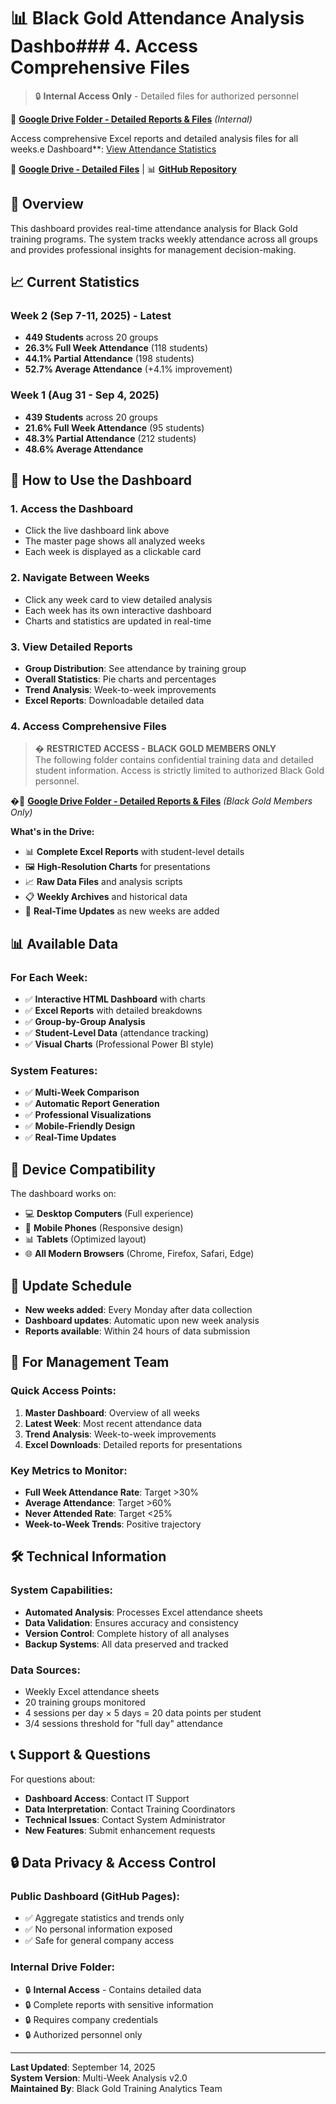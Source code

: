 # 📊 Black Gold Attendance Analysis Dashbo### 4. **Access Comprehensive Files**

> 🔒 **Internal Access Only** - Detailed files for authorized personnel

📁 **[Google Drive Folder - Detailed Reports & Files](https://drive.google.com/drive/folders/1GKzWMbtEMaNlZjGmBKk4yf8Te5Qt_Gc-?usp=sharing)** *(Internal)*

Access comprehensive Excel reports and detailed analysis files for all weeks.e Dashboard**: [View Attendance Statistics](https://menoo20.github.io/black-gold-attendance/)

📁 **[Google Drive - Detailed Files](https://drive.google.com/drive/folders/1GKzWMbtEMaNlZjGmBKk4yf8Te5Qt_Gc-?usp=sharing)** | 📊 **[GitHub Repository](https://github.com/menoo20/black-gold-attendance)**

## 🎯 Overview

This dashboard provides real-time attendance analysis for Black Gold training programs. The system tracks weekly attendance across all groups and provides professional insights for management decision-making.

## 📈 Current Statistics

### Week 2 (Sep 7-11, 2025) - Latest
- **449 Students** across 20 groups
- **26.3% Full Week Attendance** (118 students)
- **44.1% Partial Attendance** (198 students)  
- **52.7% Average Attendance** (+4.1% improvement)

### Week 1 (Aug 31 - Sep 4, 2025)
- **439 Students** across 20 groups
- **21.6% Full Week Attendance** (95 students)
- **48.3% Partial Attendance** (212 students)
- **48.6% Average Attendance**

## 🚀 How to Use the Dashboard

### 1. **Access the Dashboard**
- Click the live dashboard link above
- The master page shows all analyzed weeks
- Each week is displayed as a clickable card

### 2. **Navigate Between Weeks**
- Click any week card to view detailed analysis
- Each week has its own interactive dashboard
- Charts and statistics are updated in real-time

### 3. **View Detailed Reports**
- **Group Distribution**: See attendance by training group
- **Overall Statistics**: Pie charts and percentages
- **Trend Analysis**: Week-to-week improvements
- **Excel Reports**: Downloadable detailed data

### 4. **Access Comprehensive Files**

> � **RESTRICTED ACCESS - BLACK GOLD MEMBERS ONLY**  
> The following folder contains confidential training data and detailed student information. Access is strictly limited to authorized Black Gold personnel.

�📁 **[Google Drive Folder - Detailed Reports & Files](https://drive.google.com/drive/folders/1GKzWMbtEMaNlZjGmBKk4yf8Te5Qt_Gc-?usp=sharing)** *(Black Gold Members Only)*

**What's in the Drive:**
- 📊 **Complete Excel Reports** with student-level details
- 🖼️ **High-Resolution Charts** for presentations
- 📈 **Raw Data Files** and analysis scripts
- 📋 **Weekly Archives** and historical data
- 🔄 **Real-Time Updates** as new weeks are added

## 📊 Available Data

### For Each Week:
- ✅ **Interactive HTML Dashboard** with charts
- ✅ **Excel Reports** with detailed breakdowns
- ✅ **Group-by-Group Analysis** 
- ✅ **Student-Level Data** (attendance tracking)
- ✅ **Visual Charts** (Professional Power BI style)

### System Features:
- ✅ **Multi-Week Comparison**
- ✅ **Automatic Report Generation**
- ✅ **Professional Visualizations**
- ✅ **Mobile-Friendly Design**
- ✅ **Real-Time Updates**

## 📱 Device Compatibility

The dashboard works on:
- 💻 **Desktop Computers** (Full experience)
- 📱 **Mobile Phones** (Responsive design)
- 📊 **Tablets** (Optimized layout)
- 🌐 **All Modern Browsers** (Chrome, Firefox, Safari, Edge)

## 🔄 Update Schedule

- **New weeks added**: Every Monday after data collection
- **Dashboard updates**: Automatic upon new week analysis
- **Reports available**: Within 24 hours of data submission

## 👥 For Management Team

### Quick Access Points:
1. **Master Dashboard**: Overview of all weeks
2. **Latest Week**: Most recent attendance data
3. **Trend Analysis**: Week-to-week improvements
4. **Excel Downloads**: Detailed reports for presentations

### Key Metrics to Monitor:
- **Full Week Attendance Rate**: Target >30%
- **Average Attendance**: Target >60%
- **Never Attended Rate**: Target <25%
- **Week-to-Week Trends**: Positive trajectory

## 🛠 Technical Information

### System Capabilities:
- **Automated Analysis**: Processes Excel attendance sheets
- **Data Validation**: Ensures accuracy and consistency
- **Version Control**: Complete history of all analyses
- **Backup Systems**: All data preserved and tracked

### Data Sources:
- Weekly Excel attendance sheets
- 20 training groups monitored
- 4 sessions per day × 5 days = 20 data points per student
- 3/4 sessions threshold for "full day" attendance

## 📞 Support & Questions

For questions about:
- **Dashboard Access**: Contact IT Support
- **Data Interpretation**: Contact Training Coordinators  
- **Technical Issues**: Contact System Administrator
- **New Features**: Submit enhancement requests

## 🔒 Data Privacy & Access Control

### Public Dashboard (GitHub Pages):
- ✅ Aggregate statistics and trends only
- ✅ No personal information exposed
- ✅ Safe for general company access

### Internal Drive Folder:
- 🔒 **Internal Access** - Contains detailed data
- 🔒 Complete reports with sensitive information
- 🔒 Requires company credentials
- 🔒 Authorized personnel only

---

**Last Updated**: September 14, 2025  
**System Version**: Multi-Week Analysis v2.0  
**Maintained By**: Black Gold Training Analytics Team